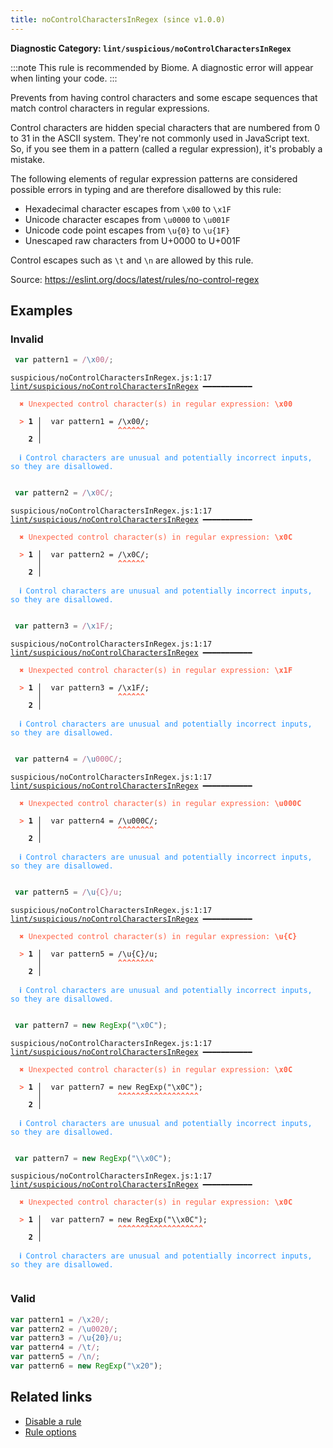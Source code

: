 ```yaml
---
title: noControlCharactersInRegex (since v1.0.0)
---
```


**Diagnostic Category: `lint/suspicious/noControlCharactersInRegex`**

:::note
This rule is recommended by Biome. A diagnostic error will appear when linting your code.
:::

Prevents from having control characters and some escape sequences that match control characters in regular expressions.

Control characters are hidden special characters that are numbered from 0 to 31 in the ASCII system.
They're not commonly used in JavaScript text. So, if you see them in a pattern (called a regular expression), it's probably a mistake.

The following elements of regular expression patterns are considered possible errors in typing and are therefore disallowed by this rule:

- Hexadecimal character escapes from `\x00` to `\x1F`
- Unicode character escapes from `\u0000` to `\u001F`
- Unicode code point escapes from `\u{0}` to `\u{1F}`
- Unescaped raw characters from U+0000 to U+001F

Control escapes such as `\t` and `\n` are allowed by this rule.

Source: https://eslint.org/docs/latest/rules/no-control-regex

## Examples

### Invalid

```jsx
 var pattern1 = /\x00/;
```

<pre class="language-text"><code class="language-text">suspicious/noControlCharactersInRegex.js:1:17 <a href="https://biomejs.dev/linter/rules/no-control-characters-in-regex">lint/suspicious/noControlCharactersInRegex</a> ━━━━━━━━━━━

<strong><span style="color: Tomato;">  </span></strong><strong><span style="color: Tomato;">✖</span></strong> <span style="color: Tomato;">Unexpected control character(s) in regular expression: </span><span style="color: Tomato;"><strong>\x00</strong></span>
  
<strong><span style="color: Tomato;">  </span></strong><strong><span style="color: Tomato;">&gt;</span></strong> <strong>1 │ </strong> var pattern1 = /\x00/;
   <strong>   │ </strong>                <strong><span style="color: Tomato;">^</span></strong><strong><span style="color: Tomato;">^</span></strong><strong><span style="color: Tomato;">^</span></strong><strong><span style="color: Tomato;">^</span></strong><strong><span style="color: Tomato;">^</span></strong><strong><span style="color: Tomato;">^</span></strong>
    <strong>2 │ </strong>
  
<strong><span style="color: rgb(38, 148, 255);">  </span></strong><strong><span style="color: rgb(38, 148, 255);">ℹ</span></strong> <span style="color: rgb(38, 148, 255);">Control characters are unusual and potentially incorrect inputs, so they are disallowed.</span>
  
</code></pre>

```jsx
 var pattern2 = /\x0C/;
```

<pre class="language-text"><code class="language-text">suspicious/noControlCharactersInRegex.js:1:17 <a href="https://biomejs.dev/linter/rules/no-control-characters-in-regex">lint/suspicious/noControlCharactersInRegex</a> ━━━━━━━━━━━

<strong><span style="color: Tomato;">  </span></strong><strong><span style="color: Tomato;">✖</span></strong> <span style="color: Tomato;">Unexpected control character(s) in regular expression: </span><span style="color: Tomato;"><strong>\x0C</strong></span>
  
<strong><span style="color: Tomato;">  </span></strong><strong><span style="color: Tomato;">&gt;</span></strong> <strong>1 │ </strong> var pattern2 = /\x0C/;
   <strong>   │ </strong>                <strong><span style="color: Tomato;">^</span></strong><strong><span style="color: Tomato;">^</span></strong><strong><span style="color: Tomato;">^</span></strong><strong><span style="color: Tomato;">^</span></strong><strong><span style="color: Tomato;">^</span></strong><strong><span style="color: Tomato;">^</span></strong>
    <strong>2 │ </strong>
  
<strong><span style="color: rgb(38, 148, 255);">  </span></strong><strong><span style="color: rgb(38, 148, 255);">ℹ</span></strong> <span style="color: rgb(38, 148, 255);">Control characters are unusual and potentially incorrect inputs, so they are disallowed.</span>
  
</code></pre>

```jsx
 var pattern3 = /\x1F/;
```

<pre class="language-text"><code class="language-text">suspicious/noControlCharactersInRegex.js:1:17 <a href="https://biomejs.dev/linter/rules/no-control-characters-in-regex">lint/suspicious/noControlCharactersInRegex</a> ━━━━━━━━━━━

<strong><span style="color: Tomato;">  </span></strong><strong><span style="color: Tomato;">✖</span></strong> <span style="color: Tomato;">Unexpected control character(s) in regular expression: </span><span style="color: Tomato;"><strong>\x1F</strong></span>
  
<strong><span style="color: Tomato;">  </span></strong><strong><span style="color: Tomato;">&gt;</span></strong> <strong>1 │ </strong> var pattern3 = /\x1F/;
   <strong>   │ </strong>                <strong><span style="color: Tomato;">^</span></strong><strong><span style="color: Tomato;">^</span></strong><strong><span style="color: Tomato;">^</span></strong><strong><span style="color: Tomato;">^</span></strong><strong><span style="color: Tomato;">^</span></strong><strong><span style="color: Tomato;">^</span></strong>
    <strong>2 │ </strong>
  
<strong><span style="color: rgb(38, 148, 255);">  </span></strong><strong><span style="color: rgb(38, 148, 255);">ℹ</span></strong> <span style="color: rgb(38, 148, 255);">Control characters are unusual and potentially incorrect inputs, so they are disallowed.</span>
  
</code></pre>

```jsx
 var pattern4 = /\u000C/;
```

<pre class="language-text"><code class="language-text">suspicious/noControlCharactersInRegex.js:1:17 <a href="https://biomejs.dev/linter/rules/no-control-characters-in-regex">lint/suspicious/noControlCharactersInRegex</a> ━━━━━━━━━━━

<strong><span style="color: Tomato;">  </span></strong><strong><span style="color: Tomato;">✖</span></strong> <span style="color: Tomato;">Unexpected control character(s) in regular expression: </span><span style="color: Tomato;"><strong>\u000C</strong></span>
  
<strong><span style="color: Tomato;">  </span></strong><strong><span style="color: Tomato;">&gt;</span></strong> <strong>1 │ </strong> var pattern4 = /\u000C/;
   <strong>   │ </strong>                <strong><span style="color: Tomato;">^</span></strong><strong><span style="color: Tomato;">^</span></strong><strong><span style="color: Tomato;">^</span></strong><strong><span style="color: Tomato;">^</span></strong><strong><span style="color: Tomato;">^</span></strong><strong><span style="color: Tomato;">^</span></strong><strong><span style="color: Tomato;">^</span></strong><strong><span style="color: Tomato;">^</span></strong>
    <strong>2 │ </strong>
  
<strong><span style="color: rgb(38, 148, 255);">  </span></strong><strong><span style="color: rgb(38, 148, 255);">ℹ</span></strong> <span style="color: rgb(38, 148, 255);">Control characters are unusual and potentially incorrect inputs, so they are disallowed.</span>
  
</code></pre>

```jsx
 var pattern5 = /\u{C}/u;
```

<pre class="language-text"><code class="language-text">suspicious/noControlCharactersInRegex.js:1:17 <a href="https://biomejs.dev/linter/rules/no-control-characters-in-regex">lint/suspicious/noControlCharactersInRegex</a> ━━━━━━━━━━━

<strong><span style="color: Tomato;">  </span></strong><strong><span style="color: Tomato;">✖</span></strong> <span style="color: Tomato;">Unexpected control character(s) in regular expression: </span><span style="color: Tomato;"><strong>\u{C}</strong></span>
  
<strong><span style="color: Tomato;">  </span></strong><strong><span style="color: Tomato;">&gt;</span></strong> <strong>1 │ </strong> var pattern5 = /\u{C}/u;
   <strong>   │ </strong>                <strong><span style="color: Tomato;">^</span></strong><strong><span style="color: Tomato;">^</span></strong><strong><span style="color: Tomato;">^</span></strong><strong><span style="color: Tomato;">^</span></strong><strong><span style="color: Tomato;">^</span></strong><strong><span style="color: Tomato;">^</span></strong><strong><span style="color: Tomato;">^</span></strong><strong><span style="color: Tomato;">^</span></strong>
    <strong>2 │ </strong>
  
<strong><span style="color: rgb(38, 148, 255);">  </span></strong><strong><span style="color: rgb(38, 148, 255);">ℹ</span></strong> <span style="color: rgb(38, 148, 255);">Control characters are unusual and potentially incorrect inputs, so they are disallowed.</span>
  
</code></pre>

```jsx
 var pattern7 = new RegExp("\x0C");
```

<pre class="language-text"><code class="language-text">suspicious/noControlCharactersInRegex.js:1:17 <a href="https://biomejs.dev/linter/rules/no-control-characters-in-regex">lint/suspicious/noControlCharactersInRegex</a> ━━━━━━━━━━━

<strong><span style="color: Tomato;">  </span></strong><strong><span style="color: Tomato;">✖</span></strong> <span style="color: Tomato;">Unexpected control character(s) in regular expression: </span><span style="color: Tomato;"><strong>\x0C</strong></span>
  
<strong><span style="color: Tomato;">  </span></strong><strong><span style="color: Tomato;">&gt;</span></strong> <strong>1 │ </strong> var pattern7 = new RegExp(&quot;\x0C&quot;);
   <strong>   │ </strong>                <strong><span style="color: Tomato;">^</span></strong><strong><span style="color: Tomato;">^</span></strong><strong><span style="color: Tomato;">^</span></strong><strong><span style="color: Tomato;">^</span></strong><strong><span style="color: Tomato;">^</span></strong><strong><span style="color: Tomato;">^</span></strong><strong><span style="color: Tomato;">^</span></strong><strong><span style="color: Tomato;">^</span></strong><strong><span style="color: Tomato;">^</span></strong><strong><span style="color: Tomato;">^</span></strong><strong><span style="color: Tomato;">^</span></strong><strong><span style="color: Tomato;">^</span></strong><strong><span style="color: Tomato;">^</span></strong><strong><span style="color: Tomato;">^</span></strong><strong><span style="color: Tomato;">^</span></strong><strong><span style="color: Tomato;">^</span></strong><strong><span style="color: Tomato;">^</span></strong><strong><span style="color: Tomato;">^</span></strong>
    <strong>2 │ </strong>
  
<strong><span style="color: rgb(38, 148, 255);">  </span></strong><strong><span style="color: rgb(38, 148, 255);">ℹ</span></strong> <span style="color: rgb(38, 148, 255);">Control characters are unusual and potentially incorrect inputs, so they are disallowed.</span>
  
</code></pre>

```jsx
 var pattern7 = new RegExp("\\x0C");
```

<pre class="language-text"><code class="language-text">suspicious/noControlCharactersInRegex.js:1:17 <a href="https://biomejs.dev/linter/rules/no-control-characters-in-regex">lint/suspicious/noControlCharactersInRegex</a> ━━━━━━━━━━━

<strong><span style="color: Tomato;">  </span></strong><strong><span style="color: Tomato;">✖</span></strong> <span style="color: Tomato;">Unexpected control character(s) in regular expression: </span><span style="color: Tomato;"><strong>\x0C</strong></span>
  
<strong><span style="color: Tomato;">  </span></strong><strong><span style="color: Tomato;">&gt;</span></strong> <strong>1 │ </strong> var pattern7 = new RegExp(&quot;\\x0C&quot;);
   <strong>   │ </strong>                <strong><span style="color: Tomato;">^</span></strong><strong><span style="color: Tomato;">^</span></strong><strong><span style="color: Tomato;">^</span></strong><strong><span style="color: Tomato;">^</span></strong><strong><span style="color: Tomato;">^</span></strong><strong><span style="color: Tomato;">^</span></strong><strong><span style="color: Tomato;">^</span></strong><strong><span style="color: Tomato;">^</span></strong><strong><span style="color: Tomato;">^</span></strong><strong><span style="color: Tomato;">^</span></strong><strong><span style="color: Tomato;">^</span></strong><strong><span style="color: Tomato;">^</span></strong><strong><span style="color: Tomato;">^</span></strong><strong><span style="color: Tomato;">^</span></strong><strong><span style="color: Tomato;">^</span></strong><strong><span style="color: Tomato;">^</span></strong><strong><span style="color: Tomato;">^</span></strong><strong><span style="color: Tomato;">^</span></strong><strong><span style="color: Tomato;">^</span></strong>
    <strong>2 │ </strong>
  
<strong><span style="color: rgb(38, 148, 255);">  </span></strong><strong><span style="color: rgb(38, 148, 255);">ℹ</span></strong> <span style="color: rgb(38, 148, 255);">Control characters are unusual and potentially incorrect inputs, so they are disallowed.</span>
  
</code></pre>

### Valid

```jsx
var pattern1 = /\x20/;
var pattern2 = /\u0020/;
var pattern3 = /\u{20}/u;
var pattern4 = /\t/;
var pattern5 = /\n/;
var pattern6 = new RegExp("\x20");
```

## Related links

- [Disable a rule](/linter/#disable-a-lint-rule)
- [Rule options](/linter/#rule-options)
